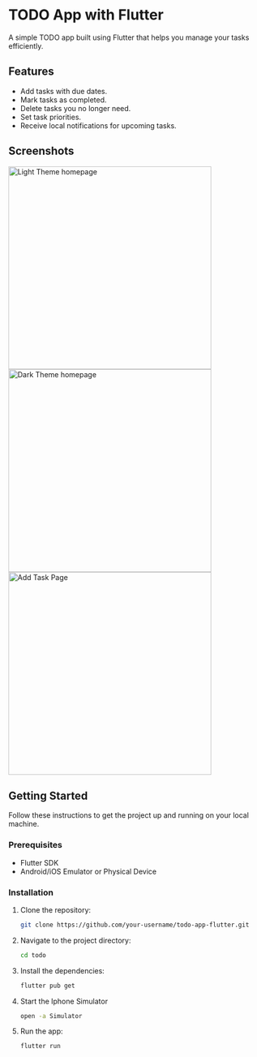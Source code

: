 # TODO App with Flutter

A simple TODO app built using Flutter that helps you manage your tasks efficiently.

## Features

- Add tasks with due dates.
- Mark tasks as completed.
- Delete tasks you no longer need.
- Set task priorities.
- Receive local notifications for upcoming tasks.

## Screenshots

<img src="1.png" alt="Light Theme homepage" width="400">
<img src="2.png" alt="Dark Theme homepage" width="400">
<img src="3.png" alt="Add Task Page" width="400">

## Getting Started

Follow these instructions to get the project up and running on your local machine.

### Prerequisites

- Flutter SDK
- Android/iOS Emulator or Physical Device

### Installation

1. Clone the repository:

   ```bash
   git clone https://github.com/your-username/todo-app-flutter.git
   ```

2. Navigate to the project directory:

   ```bash
   cd todo
   ```

3. Install the dependencies:

   ```bash
   flutter pub get
   ```

4. Start the Iphone Simulator

   ```bash
   open -a Simulator
   ```


4. Run the app:

   ```bash
   flutter run
   ```

